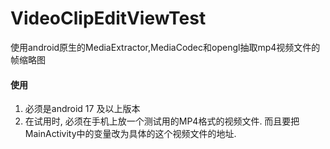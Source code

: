 # VideoClipEditViewTest
使用android原生的MediaExtractor,MediaCodec和opengl抽取mp4视频文件的帧缩略图

####  使用
1. 必须是android 17 及以上版本  
2. 在试用时, 必须在手机上放一个测试用的MP4格式的视频文件.  而且要把MainActivity中的变量改为具体的这个视频文件的地址.


